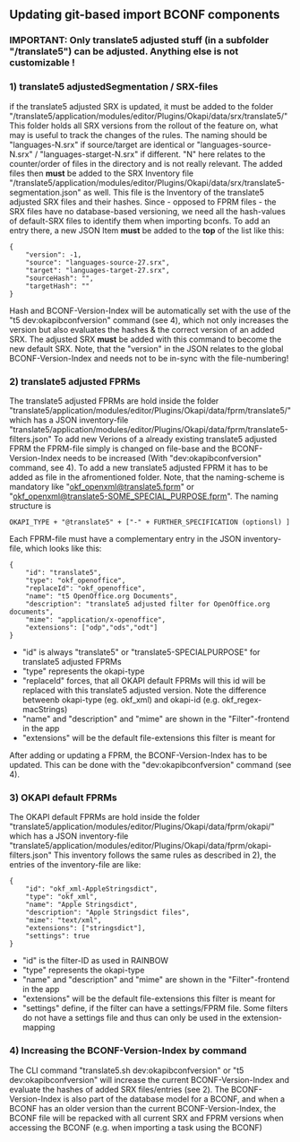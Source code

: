 ## Updating git-based import BCONF components

### IMPORTANT: Only translate5 adjusted stuff (in a subfolder "/translate5") can be adjusted. Anything else is not customizable !

### 1) translate5 adjustedSegmentation / SRX-files

if the translate5 adjusted SRX is updated, it must be added to the folder "/translate5/application/modules/editor/Plugins/Okapi/data/srx/translate5/"
This folder holds all SRX versions from the rollout of the feature on, what may is useful to track the changes of the rules.
The naming should be "languages-N.srx" if source/target are identical or "languages-source-N.srx" / "languages-starget-N.srx" if different.
"N" here relates to the counter/order of files in the directory and is not really relevant.
The added files then **must** be added to the SRX Inventory file "/translate5/application/modules/editor/Plugins/Okapi/data/srx/translate5-segmentation.json" as well.
This file is the Inventory of the translate5 adjusted SRX files and their hashes. Since - opposed to FPRM files - the SRX files have no database-based versioning, we need all the hash-values of default-SRX files to identify them when importing bconfs.
To add an entry there, a new JSON Item **must** be added to the **top** of the list like this:

```
{
    "version": -1,
    "source": "languages-source-27.srx",
    "target": "languages-target-27.srx",
    "sourceHash": "",
    "targetHash": ""
}
```

Hash and BCONF-Version-Index will be automatically set with the use of the "t5 dev:okapibconfversion" command (see 4), which not only increases the version but also evaluates the hashes & the correct version of an added SRX.
The adjusted SRX **must** be added with this command to become the new default SRX. Note, that the "version" in the JSON relates to the global BCONF-Version-Index and needs not to be in-sync with the file-numbering!

### 2) translate5 adjusted FPRMs

The translate5 adjusted FPRMs are hold inside the folder "translate5/application/modules/editor/Plugins/Okapi/data/fprm/translate5/" which has a JSON inventory-file "translate5/application/modules/editor/Plugins/Okapi/data/fprm/translate5-filters.json"
To add new Verions of a already existing translate5 adjusted FPRM the FPRM-file simply is changed on file-base and the BCONF-Version-Index needs to be increased (With "dev:okapibconfversion" command, see 4).
To add a new translate5 adjusted FPRM it has to be added as file in the afromentioned folder. Note, that the naming-scheme is mandatory like "okf_openxml@translate5.fprm" or "okf_openxml@translate5-SOME_SPECIAL_PURPOSE.fprm".
The naming structure is 

`OKAPI_TYPE + "@translate5" + ["-" + FURTHER_SPECIFICATION (optionsl) ]`

Each FPRM-file must have a complementary entry in the JSON inventory-file, which looks like this:

```
{
    "id": "translate5",
    "type": "okf_openoffice",
    "replaceId": "okf_openoffice",
    "name": "t5 OpenOffice.org Documents",
    "description": "translate5 adjusted filter for OpenOffice.org documents",
    "mime": "application/x-openoffice",
    "extensions": ["odp","ods","odt"]
}
```
 
- "id" is always "translate5" or "translate5-SPECIALPURPOSE" for translate5 adjusted FPRMs
- "type" represents the okapi-type
- "replaceId" forces, that all OKAPI default FPRMs will this id will be replaced with this translate5 adjusted version. Note the difference betweenb okapi-type (eg. okf_xml) and okapi-id (e.g. okf_regex-macStrings)
- "name" and "description" and "mime" are shown in the "Filter"-frontend in the app
- "extensions" will be the default file-extensions this filter is meant for

After adding or updating a FPRM, the BCONF-Version-Index has to be updated. This can be done with the "dev:okapibconfversion" command (see 4).

### 3) OKAPI default FPRMs

The OKAPI default FPRMs are hold inside the folder "translate5/application/modules/editor/Plugins/Okapi/data/fprm/okapi/" which has a JSON inventory-file "translate5/application/modules/editor/Plugins/Okapi/data/fprm/okapi-filters.json"
This inventory follows the same rules as described in 2), the entries of the inventory-file are like:

```
{
    "id": "okf_xml-AppleStringsdict",
    "type": "okf_xml",
    "name": "Apple Stringsdict",
    "description": "Apple Stringsdict files",
    "mime": "text/xml",
    "extensions": ["stringsdict"],
    "settings": true
}
```

- "id" is the filter-ID as used in RAINBOW
- "type" represents the okapi-type
- "name" and "description" and "mime" are shown in the "Filter"-frontend in the app
- "extensions" will be the default file-extensions this filter is meant for
- "settings" define, if the filter can have a settings/FPRM file. Some filters do not have a settings file and thus can only be used in the extension-mapping

### 4) Increasing the BCONF-Version-Index by command

The CLI command "translate5.sh dev:okapibconfversion" or "t5 dev:okapibconfversion" will increase the current BCONF-Version-Index and evaluate the hashes of added SRX files/entries (see 2).
The BCONF-Version-Index is also part of the database model for a BCONF, and when a BCONF has an older version than the current BCONF-Version-Index, the BCONF file will be repacked with all current SRX and FPRM versions when accessing the BCONF (e.g. when importing a task using the BCONF) 